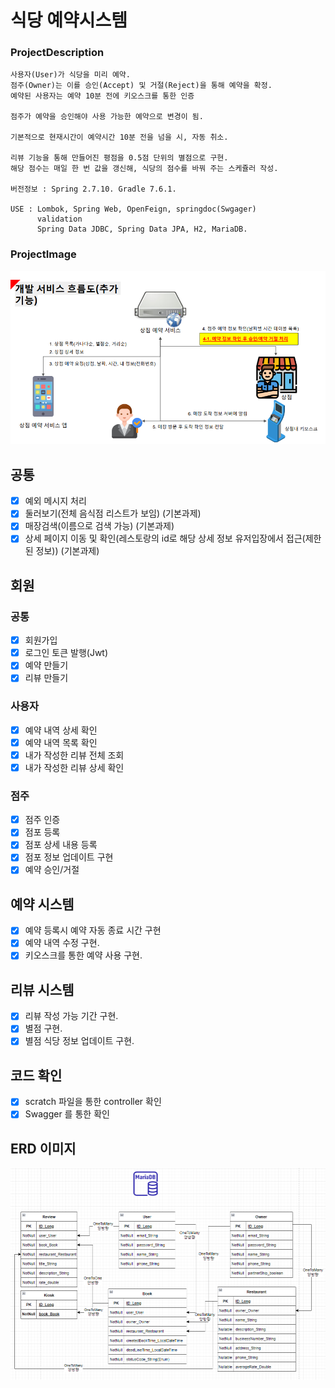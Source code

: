 # 식당 예약시스템
### ProjectDescription
    사용자(User)가 식당을 미리 예약.  
    점주(Owner)는 이를 승인(Accept) 및 거절(Reject)을 통해 예약을 확정.    
    예약된 사용자는 예약 10분 전에 키오스크를 통한 인증

    점주가 예약을 승인해야 사용 가능한 예약으로 변경이 됨.
   
    기본적으로 현재시간이 예약시간 10분 전을 넘을 시, 자동 취소.
     
    리뷰 기능을 통해 만들어진 평점을 0.5점 단위의 별점으로 구현.
    해당 점수는 매일 한 번 값을 갱신해, 식당의 점수를 바꿔 주는 스케쥴러 작성.
    
    버전정보 : Spring 2.7.10. Gradle 7.6.1.
   
    USE : Lombok, Spring Web, OpenFeign, springdoc(Swgager)
          validation
          Spring Data JDBC, Spring Data JPA, H2, MariaDB.
### ProjectImage
![img_1.png](img_1.png)
## 공통
- [x] 예외 메시지 처리
- [x] 둘러보기(전체 음식점 리스트가 보임) (기본과제)
- [x] 매장검색(이름으로 검색 가능) (기본과제)
- [x] 상세 페이지 이동 및 확인(레스토랑의 id로 해당 상세 정보 유저입장에서 접근(제한된 정보)) (기본과제)

## 회원
### 공통
- [x] 회원가입 
- [x] 로그인 토큰 발행(Jwt) 
- [x] 예약 만들기
- [x] 리뷰 만들기
### 사용자
- [x] 예약 내역 상세 확인
- [x] 예약 내역 목록 확인
- [x] 내가 작성한 리뷰 전체 조회
- [x] 내가 작성한 리뷰 상세 확인
### 점주
- [x] 점주 인증
- [x] 점포 등록
- [x] 점포 상세 내용 등록
- [x] 점포 정보 업데이트 구현
- [x] 예약 승인/거절
## 예약 시스템
- [x] 예약 등록시 예약 자동 종료 시간 구현
- [x] 예약 내역 수정 구현.
- [x] 키오스크를 통한 예약 사용 구현.
## 리뷰 시스템
- [x] 리뷰 작성 가능 기간 구현.
- [x] 별점 구현. 
- [x] 별점 식당 정보 업데이트 구현.
## 코드 확인
- [x] scratch 파일을 통한 controller 확인
- [x] Swagger 를 통한 확인

## ERD 이미지
![img_2.png](img_2.png)
